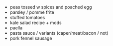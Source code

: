 
- peas tossed w spices and poached egg
- parsley / pomme frite
- stuffed tomatoes
- kale salad recipe + mods
- paella
- pasta sauce / variants (caper/meat/bacon / not)
- pork fennel sausage
